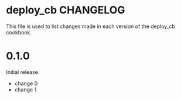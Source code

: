 # deploy_cb CHANGELOG

This file is used to list changes made in each version of the deploy_cb cookbook.

# 0.1.0

Initial release.

- change 0
- change 1

